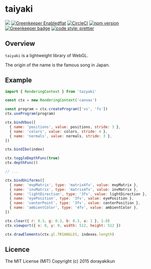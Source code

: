 # taiyaki

[![](http://img.shields.io/npm/dm/taiyaki.svg)](https://www.npmjs.org/package/taiayaki)
[![Greenkeeper Enabledflat](https://badges.greenkeeper.io/dorayakikun/taiyaki.svg)](https://greenkeeper.io/)
[![CircleCI](https://circleci.com/gh/dorayakikun/taiyaki.svg?style=svg)](https://circleci.com/gh/dorayakikun/taiyaki)
[![npm version](https://badge.fury.io/js/taiyaki.svg)](https://www.npmjs.com/package/taiyaki)
[![Greenkeeper badge](https://badges.greenkeeper.io/dorayakikun/taiyaki.svg)](https://greenkeeper.io/)
[![code style: prettier](https://img.shields.io/badge/code_style-prettier-ff69b4.svg?style=flat-square)](https://github.com/prettier/prettier)

## Overview

`taiyaki` is a lightweight library of WebGL.

The origin of the name is the famous song in Japan.

## Example

```js
import { RenderingContext } from 'taiyaki'

const ctx = new RenderingContext('canvas')

const program = ctx.createProgram(['vs', 'fs'])
ctx.useProgram(program)

ctx.bindVbos([
  { name: 'positions', value: positions, stride: 3 },
  { name: 'colors', value: colors, stride: 4 },
  { name: 'normals', value: normals, stride: 3 },
])

ctx.bindIbo(index)

ctx.toggleDepthFunc(true)
ctx.depthFunc()

// ...

ctx.bindUniforms([
  { name: 'mvpMatrix', type: 'matrix4fv', value: mvpMatrix },
  { name: 'invMatrix', type: 'matrix4fv', value: invMatrix },
  { name: 'lightDirection', type: '3fv', value: lightDirection },
  { name: 'eyePosition', type: '3fv', value: eyePosition },
  { name: 'centerPoint', type: '3fv', value: centerPosition },
  { name: 'ambientColor', type: '4fv', value: ambientColor },
])

ctx.clear({ r: 0.3, g: 0.3, b: 0.3, a: 1 }, 1.0)
ctx.viewport({ x: 0, y: 0, width: 512, height: 512 })

ctx.drawElements(ctx.gl.TRIANGLES, indexes.length)
```

## Licence

The MIT License (MIT) Copyright (c) 2015 dorayakikun
